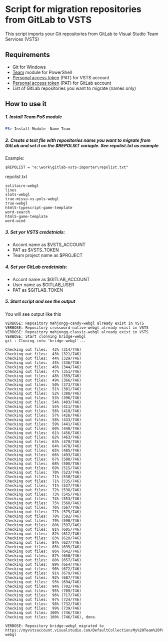 # Script for migration repositories from GitLab to VSTS

This script imports your Git repositories from GitLab to Visual Studio Team Services (VSTS)

## Requirements

 * Git for Windows
 * [Team](https://github.com/DarqueWarrior/team) module for PowerShell 
 * [Personal access token](https://www.visualstudio.com/en-us/docs/setup-admin/team-services/use-personal-access-tokens-to-authenticate) (PAT) for VSTS account
 * [Personal access token](https://docs.gitlab.com/ee/api/README.html#personal-access-tokens) (PAT) for GitLab account
 * List of GitLab repositories you want to migrate (names only)


## How to use it

##### 1. Install Team PoS module 

```powershell
PS> Install-Module -Name Team
```

##### 2. Create a text file with repositories name you want to migrate from GitLab and set it on the $REPOLIST variaple. See repolist.txt as example

Example:
```
$REPOLIST = "e:\work\gitlab-vsts-importer\repolist.txt"
```
repolist.txt
```
solitaire-webgl
lines
slots-webgl
true-missu-vs-pols-webgl
true-webgl
html5-typescript-game-template
word-search
html5-game-template
word-wind
```

##### 3. Set yor VSTS credetnials:
* Accont name as $VSTS_ACCOUNT
* PAT as $VSTS_TOKEN 
* Team project name as $PROJECT

##### 4. Set yor GitLab credetnials:
* Accont name as $GITLAB_ACCOUNT
* User name as $GITLAB_USER
* PAT as $GITLAB_TOKEN

##### 5. Start script and see the output

You will see output like this

```
VERBOSE: Repository mahjongg-candy-webgl already exist in VSTS
VERBOSE: Repository crossword-native-webgl already exist in VSTS
VERBOSE: Repository mahjongg-classic-webgl already exist in VSTS
VERBOSE: Start clonning bridge-webgl
git : Cloning into 'bridge-webgl'...
 
Checking out files:  42% (314/746)   
Checking out files:  43% (321/746)   
Checking out files:  44% (329/746)   
Checking out files:  45% (336/746)   
Checking out files:  46% (344/746)   
Checking out files:  47% (351/746)   
Checking out files:  48% (359/746)   
Checking out files:  49% (366/746)   
Checking out files:  50% (373/746)   
Checking out files:  51% (381/746)   
Checking out files:  52% (388/746)   
Checking out files:  53% (396/746)   
Checking out files:  54% (403/746)   
Checking out files:  55% (411/746)   
Checking out files:  56% (418/746)   
Checking out files:  57% (426/746)   
Checking out files:  58% (433/746)   
Checking out files:  59% (441/746)   
Checking out files:  60% (448/746)   
Checking out files:  61% (456/746)   
Checking out files:  62% (463/746)   
Checking out files:  63% (470/746)   
Checking out files:  64% (478/746)   
Checking out files:  65% (485/746)   
Checking out files:  66% (493/746)   
Checking out files:  67% (500/746)   
Checking out files:  68% (508/746)   
Checking out files:  69% (515/746)   
Checking out files:  70% (523/746)   
Checking out files:  71% (530/746)   
Checking out files:  71% (535/746)   
Checking out files:  71% (537/746)   
Checking out files:  72% (538/746)   
Checking out files:  73% (545/746)   
Checking out files:  74% (553/746)   
Checking out files:  75% (560/746)   
Checking out files:  76% (567/746)   
Checking out files:  77% (575/746)   
Checking out files:  78% (582/746)   
Checking out files:  79% (590/746)   
Checking out files:  80% (597/746)   
Checking out files:  81% (605/746)   
Checking out files:  82% (612/746)   
Checking out files:  83% (620/746)   
Checking out files:  84% (627/746)   
Checking out files:  85% (635/746)   
Checking out files:  86% (642/746)   
Checking out files:  87% (650/746)   
Checking out files:  88% (657/746)   
Checking out files:  89% (664/746)   
Checking out files:  90% (672/746)   
Checking out files:  91% (679/746)   
Checking out files:  92% (687/746)   
Checking out files:  93% (694/746)   
Checking out files:  94% (702/746)   
Checking out files:  95% (709/746)   
Checking out files:  96% (717/746)   
Checking out files:  97% (724/746)   
Checking out files:  98% (732/746)   
Checking out files:  99% (739/746)   
Checking out files: 100% (746/746)   
Checking out files: 100% (746/746), done.

VERBOSE: Repository bridge-webgl migrated to https://myvstsaccount.visualstudio.com/DefaultCollection/My%20Team%20Project/_git/bridge-webgl
```
